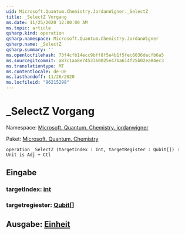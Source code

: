 ```yaml
---
uid: Microsoft.Quantum.Chemistry.JordanWigner._SelectZ
title: _SelectZ Vorgang
ms.date: 11/25/2020 12:00:00 AM
ms.topic: article
qsharp.kind: operation
qsharp.namespace: Microsoft.Quantum.Chemistry.JordanWigner
qsharp.name: _SelectZ
qsharp.summary: ''
ms.openlocfilehash: 73f4cfb14ecc9bff8f5e4b1f5fec6036decfb6a5
ms.sourcegitcommit: a87c1aa8e7453360025e47ba614f25b02ea84ec3
ms.translationtype: MT
ms.contentlocale: de-DE
ms.lasthandoff: 11/26/2020
ms.locfileid: "96215298"
---
```

# <a name="_selectz-operation"></a>_SelectZ Vorgang

Namespace: [Microsoft. Quantum. Chemistry. jordanwigner](xref:Microsoft.Quantum.Chemistry.JordanWigner)

Paket: [Microsoft. Quantum. Chemistry](https://nuget.org/packages/Microsoft.Quantum.Chemistry)




```qsharp
operation _SelectZ (targetIndex : Int, targetRegister : Qubit[]) : Unit is Adj + Ctl
```


## <a name="input"></a>Eingabe

### <a name="targetindex--int"></a>targetIndex: [int](xref:microsoft.quantum.lang-ref.int)




### <a name="targetregister--qubit"></a>targetregiester: [Qubit](xref:microsoft.quantum.lang-ref.qubit)[]





## <a name="output--unit"></a>Ausgabe: [Einheit](xref:microsoft.quantum.lang-ref.unit)

